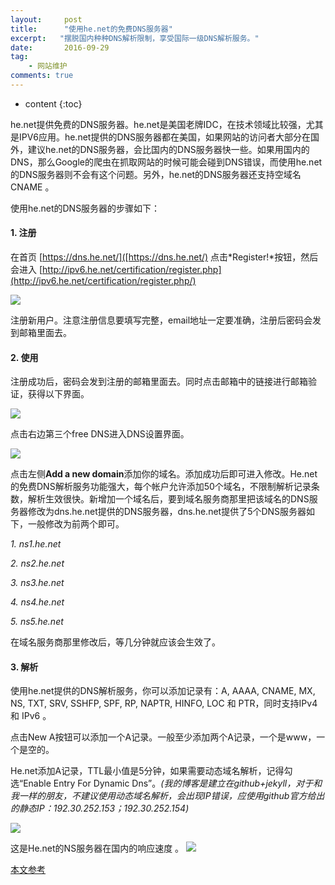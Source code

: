 ```yaml
---
layout:     post
title:      "使用he.net的免费DNS服务器"
excerpt:   "摆脱国内种种DNS解析限制，享受国际一级DNS解析服务。"
date:       2016-09-29
tag:
    - 网站维护
comments: true
---
```

* content
{:toc}

he.net提供免费的DNS服务器。he.net是美国老牌IDC，在技术领域比较强，尤其是IPV6应用。he.net提供的DNS服务器都在美国，如果网站的访问者大部分在国外，建议he.net的DNS服务器，会比国内的DNS服务器快一些。如果用国内的DNS，那么Google的爬虫在抓取网站的时候可能会碰到DNS错误，而使用he.net的DNS服务器则不会有这个问题。另外，he.net的DNS服务器还支持空域名CNAME 。

使用he.net的DNS服务器的步骤如下：

#### **1. 注册**

在首页 [https://dns.he.net/]([https://dns.he.net/) 点击*Register!*按钮，然后会进入 [http://ipv6.he.net/certification/register.php](http://ipv6.he.net/certification/register.php/)

![](http://ooo.0o0.ooo/2016/10/11/57fd0f85cb19f.png)

注册新用户。注意注册信息要填写完整，email地址一定要准确，注册后密码会发到邮箱里面去。


#### **2. 使用**

注册成功后，密码会发到注册的邮箱里面去。同时点击邮箱中的链接进行邮箱验证，获得以下界面。

![](http://ooo.0o0.ooo/2016/10/11/57fd0fc2897c3.png)

点击右边第三个free DNS进入DNS设置界面。

![](http://ooo.0o0.ooo/2016/10/11/57fd0fe222241.png)

点击左侧**Add a new domain**添加你的域名。添加成功后即可进入修改。He.net的免费DNS解析服务功能强大，每个帐户允许添加50个域名，不限制解析记录条数，解析生效很快。新增加一个域名后，要到域名服务商那里把该域名的DNS服务器修改为dns.he.net提供的DNS服务器，dns.he.net提供了5个DNS服务器如下，一般修改为前两个即可。

*1. ns1.he.net*

*2. ns2.he.net*

*3. ns3.he.net*

*4. ns4.he.net*

*5. ns5.he.net*

在域名服务商那里修改后，等几分钟就应该会生效了。

#### **3. 解析**

使用he.net提供的DNS解析服务，你可以添加记录有：A, AAAA, CNAME, MX, NS, TXT, SRV, SSHFP, SPF, RP, NAPTR, HINFO, LOC 和 PTR，同时支持IPv4 和 IPv6 。

点击New A按钮可以添加一个A记录。一般至少添加两个A记录，一个是www，一个是空的。

He.net添加A记录，TTL最小值是5分钟，如果需要动态域名解析，记得勾选“Enable Entry For Dynamic Dns”。*(我的博客是建立在github+jekyll，对于和我一样的朋友，不建议使用动态域名解析，会出现IP错误，应使用github官方给出的静态IP：192.30.252.153；192.30.252.154)*

![](http://ooo.0o0.ooo/2016/10/11/57fd0ffb44083.png)


这是He.net的NS服务器在国内的响应速度
。
![](http://ooo.0o0.ooo/2016/10/11/57fd100f1c6b1.png)

[本文参考](https://www.freehao123.com/linode-he-net/)

